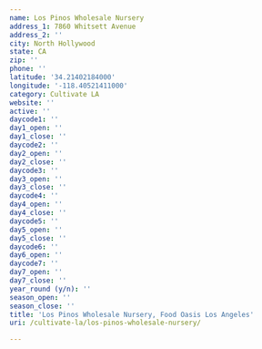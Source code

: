 ```yaml
---
name: Los Pinos Wholesale Nursery
address_1: 7860 Whitsett Avenue
address_2: ''
city: North Hollywood
state: CA
zip: ''
phone: ''
latitude: '34.21402184000'
longitude: '-118.40521411000'
category: Cultivate LA
website: ''
active: ''
daycode1: ''
day1_open: ''
day1_close: ''
daycode2: ''
day2_open: ''
day2_close: ''
daycode3: ''
day3_open: ''
day3_close: ''
daycode4: ''
day4_open: ''
day4_close: ''
daycode5: ''
day5_open: ''
day5_close: ''
daycode6: ''
day6_open: ''
daycode7: ''
day7_open: ''
day7_close: ''
year_round (y/n): ''
season_open: ''
season_close: ''
title: 'Los Pinos Wholesale Nursery, Food Oasis Los Angeles'
uri: /cultivate-la/los-pinos-wholesale-nursery/

---
```

